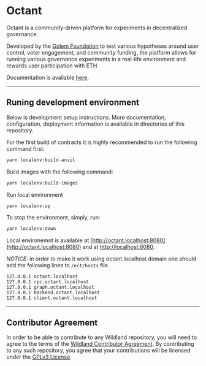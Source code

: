 # Octant

Octant is a community-driven platform for experiments in decentralized governance.

Developed by the [Golem Foundation](https://golem.foundation/) to test various hypotheses around user control, voter engagement, and community funding, the platform allows for running various governance experiments in a real-life environment and rewards user participation with ETH.

Documentation is available [here](https://docs.octant.app/).

---
## Runing development environment

Below is development setup instructions. More documentation, configuration, deployment information is available in directories of this repository.

For the first build of contracts it is highly recommended to run the following command first:
```bash 
yarn localenv:build-anvil
```

Build images with the following command:
```bash
yarn localenv:build-images
````

Run local environment
```sh
yarn localenv:up
```

To stop the environment, simply, run:
```sh
yarn localenv:down
```

Local environemnt is available at [http://octant.localhost:8080](http://octant.localhost:8080) and at [http://localhost:8080](http://localhost:8080).

*NOTICE:* in order to make it work using octant.localhost domain one should add the following lines to `/ect/hosts` file.

```
127.0.0.1 octant.localhost
127.0.0.1 rpc.octant.localhost
127.0.0.1 graph.octant.localhost
127.0.0.1 backend.octant.localhost
127.0.0.1 client.octant.localhost
```

---

## Contributor Agreement

In order to be able to contribute to any Wildland repository, you will need to agree to the terms of the [Wildland Contributor Agreement](https://docs.wildland.io/contributor-agreement.html). By contributing to any such repository, you agree that your contributions will be licensed under the [GPLv3 License](https://gitlab.com/wildland/governance/octant/-/blob/master/LICENSE).
